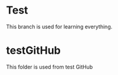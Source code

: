 # Test
  This branch is used for learning everything.
  
# testGitHub
  This folder is used from test GitHub
